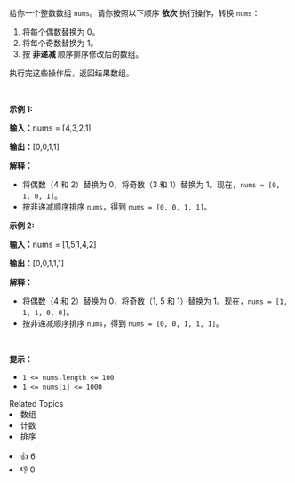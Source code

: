 <p>给你一个整数数组 <code>nums</code>。请你按照以下顺序 <strong>依次</strong>&nbsp;执行操作，转换 <code>nums</code>：</p>

<ol> 
 <li>将每个偶数替换为 0。</li> 
 <li>将每个奇数替换为 1。</li> 
 <li>按&nbsp;<strong>非递减&nbsp;</strong>顺序排序修改后的数组。</li> 
</ol>

<p>执行完这些操作后，返回结果数组。</p>

<p>&nbsp;</p>

<p><strong class="example">示例 1:</strong></p>

<div class="example-block"> 
 <p><strong>输入：</strong><span class="example-io">nums = [4,3,2,1]</span></p> 
</div>

<p><strong>输出：</strong><span class="example-io">[0,0,1,1]</span></p>

<p><strong>解释：</strong></p>

<ul> 
 <li>将偶数（4 和 2）替换为 0，将奇数（3 和 1）替换为 1。现在，<code>nums = [0, 1, 0, 1]</code>。</li> 
 <li>按非递减顺序排序 <code>nums</code>，得到 <code>nums = [0, 0, 1, 1]</code>。</li> 
</ul>

<p><strong class="example">示例 2:</strong></p>

<div class="example-block"> 
 <p><strong>输入：</strong><span class="example-io">nums = [1,5,1,4,2]</span></p> 
</div>

<p><strong>输出：</strong><span class="example-io">[0,0,1,1,1]</span></p>

<p><strong>解释：</strong></p>

<ul> 
 <li>将偶数（4 和 2）替换为 0，将奇数（1, 5 和 1）替换为 1。现在，<code>nums = [1, 1, 1, 0, 0]</code>。</li> 
 <li>按非递减顺序排序&nbsp;<code>nums</code>，得到 <code>nums = [0, 0, 1, 1, 1]</code>。</li> 
</ul>

<p>&nbsp;</p>

<p><strong>提示：</strong></p>

<ul> 
 <li><code>1 &lt;= nums.length &lt;= 100</code></li> 
 <li><code>1 &lt;= nums[i] &lt;= 1000</code></li> 
</ul>

<div><div>Related Topics</div><div><li>数组</li><li>计数</li><li>排序</li></div></div><br><div><li>👍 6</li><li>👎 0</li></div>